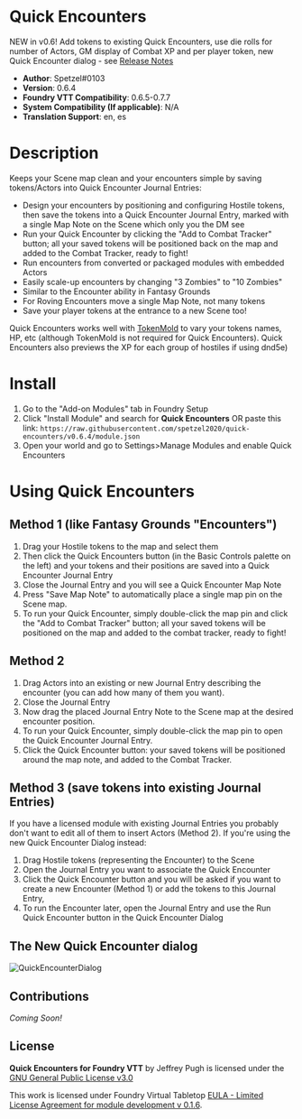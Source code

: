 # Quick Encounters
NEW in v0.6! Add tokens to existing Quick Encounters, use die rolls for number of Actors, GM display of Combat XP and per player token, new Quick Encounter dialog - see [Release Notes](https://github.com/opus1217/quick-encounters/blob/v0.6.4/CHANGELOG.md#changelog)
* **Author**: Spetzel#0103
* **Version**: 0.6.4
* **Foundry VTT Compatibility**: 0.6.5-0.7.7
* **System Compatibility (If applicable)**: N/A
* **Translation Support**: en, es


# Description
Keeps your Scene map clean and your encounters simple by saving tokens/Actors into Quick Encounter Journal Entries:
* Design your encounters by positioning and configuring Hostile tokens, then save the tokens into a Quick Encounter Journal Entry, marked with a single Map Note on the Scene which only you the DM see
* Run your Quick Encounter by clicking the "Add to Combat Tracker" button; all your saved tokens will be positioned back on the map and added to the Combat Tracker, ready to fight!
* Run encounters from converted or packaged modules with embedded Actors
* Easily scale-up encounters by changing "3 Zombies" to "10 Zombies"
* Similar to the Encounter ability in Fantasy Grounds
* For Roving Encounters move a single Map Note, not many tokens
* Save your player tokens at the entrance to a new Scene too!

Quick Encounters works well with [TokenMold](https://github.com/Moerill/token-mold#token-mold) to vary your tokens names, HP, etc (although TokenMold is not required for Quick Encounters). Quick Encounters also previews the XP for each group of hostiles if using dnd5e)

# Install
1. Go to the "Add-on Modules" tab in Foundry Setup
2. Click "Install Module" and search for **Quick Encounters** OR paste this link: `https://raw.githubusercontent.com/spetzel2020/quick-encounters/v0.6.4/module.json`
3. Open your world and go to Settings>Manage Modules and enable Quick Encounters

# Using Quick Encounters
## Method 1 (like Fantasy Grounds "Encounters")
1. Drag your Hostile tokens to the map and select them
2. Then click the Quick Encounters button (in the Basic Controls palette on the left) and your tokens and their positions are saved into a Quick Encounter Journal Entry
3. Close the Journal Entry and you will see a Quick Encounter Map Note
4. Press "Save Map Note" to automatically place a single map pin on the Scene map.
5. To run your Quick Encounter, simply double-click the map pin and click the "Add to Combat Tracker" button; all your saved tokens will be positioned on the map and added to the combat tracker, ready to fight!

## Method 2
1. Drag Actors into an existing or new Journal Entry describing the encounter (you can add how many of them you want).
2. Close the Journal Entry
3. Now drag the placed Journal Entry Note to the Scene map at the desired encounter position.
4. To run your Quick Encounter, simply double-click the map pin to open the Quick Encounter Journal Entry.
5. Click the Quick Encounter button: your saved tokens will be positioned around the map note, and added to the Combat Tracker.

## Method 3 (save tokens into existing Journal Entries)
If you have a licensed module with existing Journal Entries you probably don't want to edit all of them to insert Actors (Method 2). If you're using the new Quick Encounter Dialog instead:
1. Drag Hostile tokens (representing the Encounter) to the Scene
2. Open the Journal Entry you want to associate the Quick Encounter
3. Click the Quick Encounter button and you will be asked if you want to create a new Encounter (Method 1) or add the tokens to this Journal Entry,
4. To run the Encounter later, open the Journal Entry and use the Run Quick Encounter button in the Quick Encounter Dialog

## The New Quick Encounter dialog
![QuickEncounterDialog](https://github.com/spetzel2020/quick-encounters/blob/master/img/CompanionDialog.png)

## Contributions
*Coming Soon!*

## License
**Quick Encounters for Foundry VTT** by Jeffrey Pugh is licensed under the [GNU General Public License v3.0](https://github.com/spetzel2020/quick-encounters/blob/master/LICENSE)

This work is licensed under Foundry Virtual Tabletop [EULA - Limited License Agreement for module development v 0.1.6](http://foundryvtt.com/pages/license.html).

